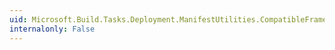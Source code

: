 ```yaml
---
uid: Microsoft.Build.Tasks.Deployment.ManifestUtilities.CompatibleFrameworkCollection.GetEnumerator
internalonly: False
---
```


